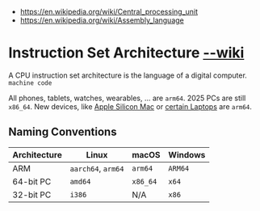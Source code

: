 - https://en.wikipedia.org/wiki/Central_processing_unit
- https://en.wikipedia.org/wiki/Assembly_language

# Instruction Set Architecture [--wiki](https://en.wikipedia.org/wiki/Instruction_set_architecture)

A CPU instruction set architecture is the language of a digital computer. `machine code`

All phones, tablets, watches, wearables, ... are `arm64`. 2025 PCs are still `x86_64`. New devices, like [Apple Silicon Mac](https://en.wikipedia.org/wiki/Apple_M1) or [certain Laptops](https://www.google.com/search?q=arm+laptops) are `arm64`.

## Naming Conventions

| Architecture | Linux                      | macOS       | Windows        |
|--------------|----------------------------|-------------|----------------|
| ARM          | `aarch64`, `arm64`         | `arm64`     | `ARM64`        |
| 64-bit PC    | `amd64`                    | `x86_64`    | `x64`          |
| 32-bit PC    | `i386`                     | N/A         | `x86`          |
